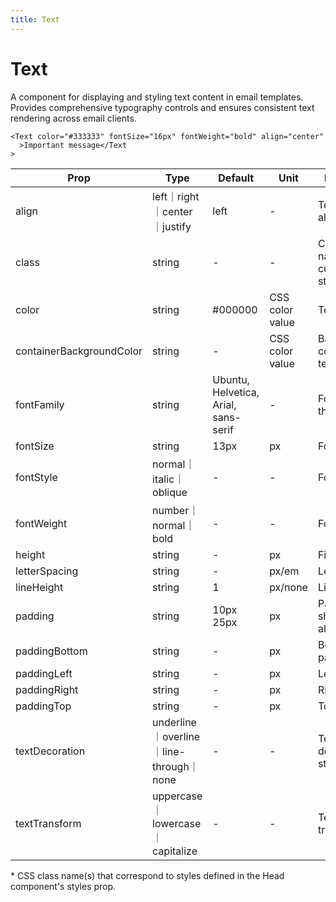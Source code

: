 ```yaml
---
title: Text
---
```


<script lang="ts">
  import Block from '$lib/components/Block.svelte';
</script>

# Text

A component for displaying and styling text content in email templates. Provides
comprehensive typography controls and ensures consistent text rendering across
email clients.

```svelte
<Text color="#333333" fontSize="16px" fontWeight="bold" align="center"
  >Important message</Text
>
```

| **Prop**                 | **Type**                                | **Default**                          | **Unit**        | **Description**                        |
| ------------------------ | --------------------------------------- | ------------------------------------ | --------------- | -------------------------------------- |
| align                    | left｜right｜center｜justify            | left                                 | -               | Text alignment                         |
| class                    | string                                  | -                                    | -               | CSS class name(s) for custom styling\* |
| color                    | string                                  | #000000                              | CSS color value | Text color                             |
| containerBackgroundColor | string                                  | -                                    | CSS color value | Background color of the text container |
| fontFamily               | string                                  | Ubuntu, Helvetica, Arial, sans-serif | -               | Font family for the text               |
| fontSize                 | string                                  | 13px                                 | px              | Font size                              |
| fontStyle                | normal｜italic｜oblique                 | -                                    | -               | Font style                             |
| fontWeight               | number｜normal｜bold                    | -                                    | -               | Font weight                            |
| height                   | string                                  | -                                    | px              | Fixed height                           |
| letterSpacing            | string                                  | -                                    | px/em           | Letter spacing                         |
| lineHeight               | string                                  | 1                                    | px/none         | Line height                            |
| padding                  | string                                  | 10px 25px                            | px              | Padding shorthand for all sides        |
| paddingBottom            | string                                  | -                                    | px              | Bottom padding                         |
| paddingLeft              | string                                  | -                                    | px              | Left padding                           |
| paddingRight             | string                                  | -                                    | px              | Right padding                          |
| paddingTop               | string                                  | -                                    | px              | Top padding                            |
| textDecoration           | underline｜overline｜line-through｜none | -                                    | -               | Text decoration style                  |
| textTransform            | uppercase｜lowercase｜capitalize        | -                                    | -               | Text transformation                    |

<p class="text-xs">
* CSS class name(s) that correspond to styles defined in the Head component's styles prop.
</p>
